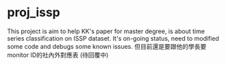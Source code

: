 # proj_issp

This project is aim to help KK's paper for master degree, is about time series classification on ISSP dataset.
It's on-going status, need to modified some code and debugs some known issues.
但目前還是要跟他的學長要monitor ID的社內外對應表 (待回覆中)